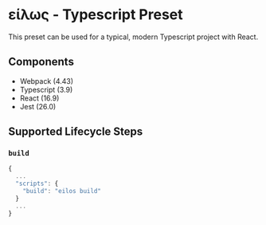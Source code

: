 # είλως - Typescript Preset

This preset can be used for a typical, modern Typescript project with React.

## Components

* Webpack (4.43)
* Typescript (3.9)
* React (16.9)
* Jest (26.0)

## Supported Lifecycle Steps

### `build`

```js
{
  ...
  "scripts": {
    "build": "eilos build"
  }
  ...
}
````
